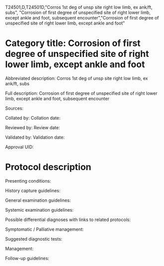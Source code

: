 T24501,D,T24501D,"Corros 1st deg of unsp site right low limb, ex ank/ft, subs", "Corrosion of first degree of unspecified site of right lower limb, except ankle and foot, subsequent encounter","Corrosion of first degree of unspecified site of right lower limb, except ankle and foot"
# Category title: Corrosion of first degree of unspecified site of right lower limb, except ankle and foot

Abbreviated description: Corros 1st deg of unsp site right low limb, ex ank/ft, subs

Full description: Corrosion of first degree of unspecified site of right lower limb, except ankle and foot, subsequent encounter

Sources:

Collated by:
Collation date:

Reviewed by:
Review date:

Validated by:
Validation date:

Approval UID:

# Protocol description

Presenting conditions:

History capture guidelines:

General examination guidelines:

Systemic examination guidelines:

Possible differential diagnoses with links to related protocols:

Symptomatic / Palliative management:

Suggested diagnostic tests:

Management:

Follow-up guidelines:
